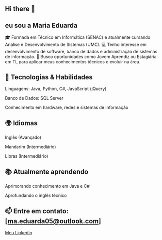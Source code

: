 ## Hi there 👋

## eu sou a Maria Eduarda

🎓 Formada em Técnico em Informática (SENAC) e atualmente cursando Análise e Desenvolvimento de Sistemas (UMC).
💻 Tenho interesse em desenvolvimento de software, banco de dados e administração de sistemas de informação.
🚀 Busco oportunidades como Jovem Aprendiz ou Estagiária em TI, para aplicar meus conhecimentos técnicos e evoluir na área.

## 🔧 Tecnologias & Habilidades

Linguagens: Java, Python, C#, JavaScript (jQuery)

Banco de Dados: SQL Server

Conhecimento em hardware, redes e sistemas de informação

## 🌍 Idiomas

Inglês (Avançado)

Mandarim (Intermediário)

Libras (Intermediário)

## 📚 Atualmente aprendendo

Aprimorando conhecimento em Java e C#

Aprofundando o inglês técnico

## 📫 Entre em contato: [ma.eduarda05@outlook.com] 
[Meu LinkedIn]([https://www.linkedin.com/in/seu-perfil/](https://www.linkedin.com/in/maria-eduarda-gomes-de-oliveira-445b70266))
